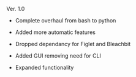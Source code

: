 Ver. 1.0


- Complete overhaul from bash to python

- Added more automatic features

- Dropped dependancy for Figlet and Bleachbit

- Added GUI removing need for CLI

- Expanded functionality







